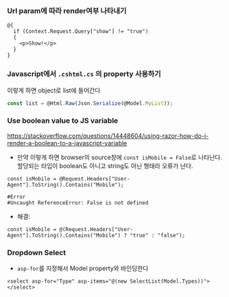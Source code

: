 ### Url param에 따라 render여부 나타내기
```cshtml
@{
  if (Context.Request.Query["show"] != "true")
  {
    <p>Show!</p>
  }
}
```

### Javascript에서 `.cshtml.cs` 의 property 사용하기
이렇게 하면 object로 list에 들어간다
```js
const list = @Html.Raw(Json.Serialize(@Model.MyList));
```

### Use boolean value to JS variable
https://stackoverflow.com/questions/14448604/using-razor-how-do-i-render-a-boolean-to-a-javascript-variable
- 만약 이렇게 하면 browser의 source창에 `const isMobile = False`로 나타난다. 할당되는 타입이 boolean도 아니고 string도 아닌 형태라 오류가 난다.
```cshtml
const isMobile = @Request.Headers["User-Agent"].ToString().Contains("Mobile");

#Error
#Uncaught ReferenceError: False is not defined
```

- 해결:
```cshtml
const isMobile = @(Request.Headers["User-Agent"].ToString().Contains("Mobile") ? "true" : "false");
```

### Dropdown Select
- `asp-for`를 지정해서 Model property와 바인딩한다

```cshtml
<select asp-for="Type" asp-items="@(new SelectList(Model.Types))"></select>
```

